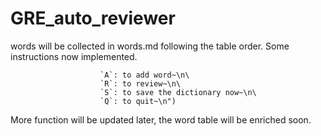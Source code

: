 # GRE_auto_reviewer
words will be collected in words.md following the table order.
Some instructions now implemented.

                        `A`: to add word~\n\
                        `R`: to review~\n\
                        `S`: to save the dictionary now~\n\
                        `Q`: to quit~\n")
More function will be updated later, the word table will be enriched soon.

